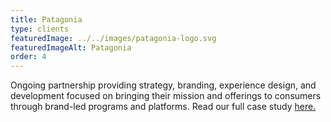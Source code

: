 ```yaml
---
title: Patagonia
type: clients
featuredImage: ../../images/patagonia-logo.svg
featuredImageAlt: Patagonia
order: 4
---
```

Ongoing partnership providing strategy, branding, experience design, and development focused on bringing their mission and offerings to consumers through brand-led programs and platforms. Read our full case study [here.](/)